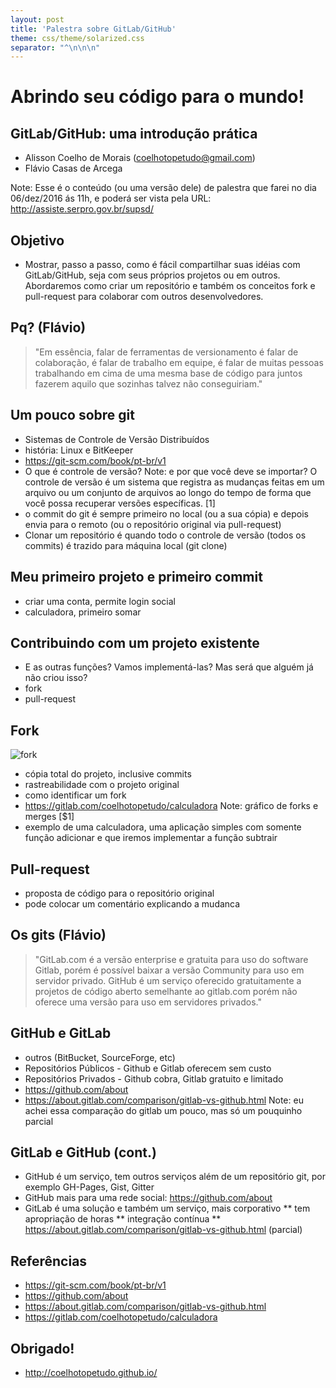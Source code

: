 ```yaml
---
layout: post
title: 'Palestra sobre GitLab/GitHub'
theme: css/theme/solarized.css
separator: "^\n\n\n"
---
```

# Abrindo seu código para o mundo! 

## GitLab/GitHub: uma introdução prática
* Alisson Coelho de Morais (coelhotopetudo@gmail.com) 
* Flávio Casas de Arcega

Note: Esse é o conteúdo (ou uma versão dele) de palestra que farei no dia 06/dez/2016 ás 11h, e poderá ser vista pela URL: http://assiste.serpro.gov.br/supsd/



## Objetivo
* Mostrar, passo a passo, como é fácil compartilhar suas idéias com GitLab/GitHub, seja com seus próprios projetos ou em outros. Abordaremos como criar um repositório e também os conceitos fork e pull-request para colaborar com outros desenvolvedores.



## Pq? (Flávio) 
> "Em essência, falar de ferramentas de versionamento é falar de colaboração, é falar de trabalho em equipe, é falar de muitas pessoas trabalhando em cima de uma mesma base de código para juntos fazerem aquilo que sozinhas talvez não conseguiriam."



## Um pouco sobre git 
* Sistemas de Controle de Versão Distribuídos
* história: Linux e BitKeeper
* https://git-scm.com/book/pt-br/v1
* O que é controle de versão?
Note: e por que você deve se importar? O controle de versão é um sistema que registra as mudanças feitas em um arquivo ou um conjunto de arquivos ao longo do tempo de forma que você possa recuperar versões específicas. [1]
* o commit do git é sempre primeiro no local (ou a sua cópia) e depois envia para o remoto (ou o repositório original via pull-request)
* Clonar um repositório é quando todo o controle de versão (todos os commits) é trazido para máquina local (git clone)



## Meu primeiro projeto e primeiro commit 
* criar uma conta, permite login social
* calculadora, primeiro somar



## Contribuindo com um projeto existente 
* E as outras funções? Vamos implementá-las? Mas será que alguém já não criou isso?
* fork 
* pull-request



## Fork

![fork](http://coelhotopetudo.github.io/static/img/fork-git-workflow-release-cycle-3release.png)

* cópia total do projeto, inclusive commits
* rastreabilidade com o projeto original
* como identificar um fork
* https://gitlab.com/coelhotopetudo/calculadora
Note:
 gráfico de forks e merges [$1]
* exemplo de uma calculadora, uma aplicação simples com somente função adicionar e que iremos implementar a função subtrair



## Pull-request 
* proposta de código para o repositório original
* pode colocar um comentário explicando a mudanca



## Os gits (Flávio)
> "GitLab.com é a versão enterprise e gratuita para uso do software Gitlab, porém é possível baixar a versão Community para uso em servidor privado. GitHub é um serviço oferecido gratuitamente a projetos de código aberto semelhante ao gitlab.com porém não oferece uma versão para uso em servidores privados."



## GitHub e GitLab
* outros (BitBucket, SourceForge, etc)
* Repositórios Públicos - Github e Gitlab oferecem sem custo
* Repositórios Privados - Github cobra, Gitlab gratuito e limitado
* https://github.com/about
* https://about.gitlab.com/comparison/gitlab-vs-github.html
Note: eu achei essa comparação do gitlab um pouco, mas só um pouquinho parcial



## GitLab e GitHub (cont.)
* GitHub é um serviço, tem outros serviços além de um repositório git, por exemplo GH-Pages, Gist, Gitter
* GitHub mais para uma rede social: https://github.com/about
* GitLab é uma solução e também um serviço, mais corporativo
** tem apropriação de horas
** integração contínua
** https://about.gitlab.com/comparison/gitlab-vs-github.html (parcial)



## Referências
* https://git-scm.com/book/pt-br/v1
* https://github.com/about
* https://about.gitlab.com/comparison/gitlab-vs-github.html
* https://gitlab.com/coelhotopetudo/calculadora



## Obrigado!
* http://coelhotopetudo.github.io/

